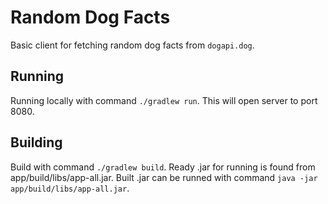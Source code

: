 # Random Dog Facts

Basic client for fetching random dog facts from `dogapi.dog`.

## Running

Running locally with command `./gradlew run`. This will open server to port 8080.

## Building

Build with command `./gradlew build`. Ready .jar for running is found from app/build/libs/app-all.jar. Built .jar can be runned with command `java -jar app/build/libs/app-all.jar`.
